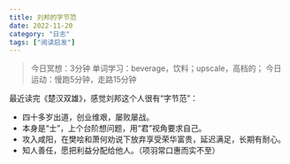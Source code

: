 ```yaml
---
title: 刘邦的字节范
date: 2022-11-20
category: "日志"
tags: ["阅读启发"]
---
```


> 今日冥想：3分钟
> 单词学习：beverage，饮料；upscale，高档的；
> 今日运动：慢跑5分钟，走路15分钟

最近读完《楚汉双雄》，感觉刘邦这个人很有“字节范”：

- 四十多岁出道，创业维艰，屡败屡战。
- 本身是“士”，上个台阶想问题，用“君”视角要求自己。
- 攻入咸阳，在樊哙和萧何劝说下放弃享受荣华富贵，延迟满足，长期有耐心。
- 知人善任，愿把利益分配给他人。（项羽常口惠而实不至）




